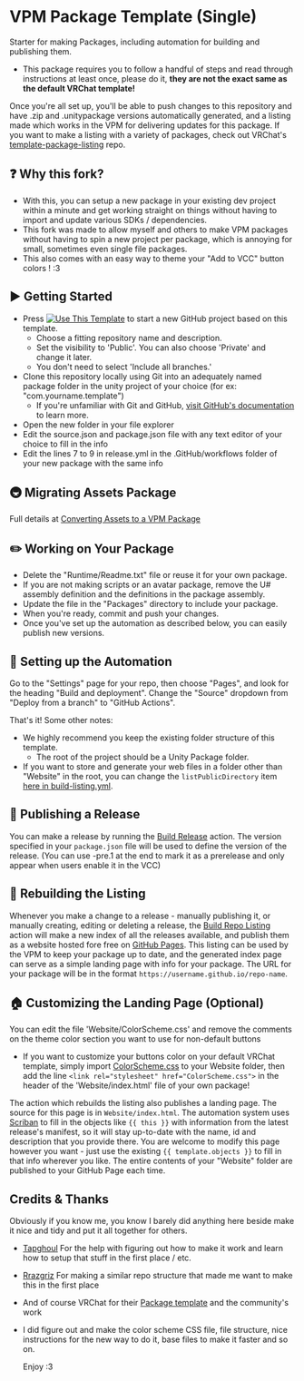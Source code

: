 # VPM Package Template (Single)

Starter for making Packages, including automation for building and publishing them.
* This package requires you to follow a handful of steps and read through instructions at least once, please do it, **they are not the exact same as the default VRChat template!**

Once you're all set up, you'll be able to push changes to this repository and have .zip and .unitypackage versions automatically generated, and a listing made which works in the VPM for delivering updates for this package. If you want to make a listing with a variety of packages, check out VRChat's [template-package-listing](https://github.com/vrchat-community/template-package-listing) repo.

## ❓ Why this fork?

* With this, you can setup a new package in your existing dev project within a minute and get working straight on things without having to import and update various SDKs / dependencies.
* This fork was made to allow myself and others to make VPM packages without having to spin a new project per package, which is annoying for small, sometimes even single file packages.
* This also comes with an easy way to theme your "Add to VCC" button colors ! :3

## ▶ Getting Started

* Press [![Use This Template](https://user-images.githubusercontent.com/737888/185467681-e5fdb099-d99f-454b-8d9e-0760e5a6e588.png)](https://github.com/Reava/Template-Single-Package/generate)
to start a new GitHub project based on this template.
  * Choose a fitting repository name and description.
  * Set the visibility to 'Public'. You can also choose 'Private' and change it later.
  * You don't need to select 'Include all branches.'
* Clone this repository locally using Git into an adequately named package folder in the unity project of your choice (for ex: "com.yourname.template")
  * If you're unfamiliar with Git and GitHub, [visit GitHub's documentation](https://docs.github.com/en/get-started/quickstart/git-and-github-learning-resources) to learn more.
* Open the new folder in your file explorer
* Edit the source.json and package.json file with any text editor of your choice to fill in the info
* Edit the lines 7 to 9 in release.yml in the .GitHub/workflows folder of your new package with the same info

## 🚇 Migrating Assets Package
Full details at [Converting Assets to a VPM Package](https://vcc.docs.vrchat.com/guides/convert-unitypackage)

## ✏️ Working on Your Package

* Delete the "Runtime/Readme.txt" file or reuse it for your own package.
* If you are not making scripts or an avatar package, remove the U# assembly definition and the definitions in the package assembly.
* Update the  file in the "Packages" directory to include your package.
* When you're ready, commit and push your changes.
* Once you've set up the automation as described below, you can easily publish new versions.

## 🤖 Setting up the Automation

Go to the "Settings" page for your repo, then choose "Pages", and look for the heading "Build and deployment". Change the "Source" dropdown from "Deploy from a branch" to "GitHub Actions".

That's it!
Some other notes:
* We highly recommend you keep the existing folder structure of this template.
  * The root of the project should be a Unity Package folder.
* If you want to store and generate your web files in a folder other than "Website" in the root, you can change the `listPublicDirectory` item [here in build-listing.yml](.github/workflows/build-listing.yml#L17).

## 🎉 Publishing a Release

You can make a release by running the [Build Release](.github/workflows/release.yml) action. The version specified in your `package.json` file will be used to define the version of the release.
(You can use -pre.1 at the end to mark it as a prerelease and only appear when users enable it in the VCC)

## 📃 Rebuilding the Listing

Whenever you make a change to a release - manually publishing it, or manually creating, editing or deleting a release, the [Build Repo Listing](.github/workflows/build-listing.yml) action will make a new index of all the releases available, and publish them as a website hosted fore free on [GitHub Pages](https://pages.github.com/). This listing can be used by the VPM to keep your package up to date, and the generated index page can serve as a simple landing page with info for your package. The URL for your package will be in the format `https://username.github.io/repo-name`.

## 🏠 Customizing the Landing Page (Optional)

You can edit the file 'Website/ColorScheme.css' and remove the comments on the theme color section you want to use for non-default buttons
* If you want to customize your buttons color on your default VRChat template, simply import [ColorScheme.css](https://github.com/Reava/Template-Single-Package/blob/main/Website/ColorScheme.css) to your Website folder, then add the line ```<link rel="stylesheet" href="ColorScheme.css">``` in the header of the 'Website/index.html' file of your own package!

The action which rebuilds the listing also publishes a landing page. The source for this page is in `Website/index.html`. The automation system uses [Scriban](https://github.com/scriban/scriban) to fill in the objects like `{{ this }}` with information from the latest release's manifest, so it will stay up-to-date with the name, id and description that you provide there. You are welcome to modify this page however you want - just use the existing `{{ template.objects }}` to fill in that info wherever you like. The entire contents of your "Website" folder are published to your GitHub Page each time.

## Credits & Thanks

Obviously if you know me, you know I barely did anything here beside make it nice and tidy and put it all together for others.
* [Tapghoul](https://tapghoul.dev/) For the help with figuring out how to make it work and learn how to setup that stuff in the first place / etc.
* [Rrazgriz](https://github.com/rrazgriz) For making a similar repo structure that made me want to make this in the first place
* And of course VRChat for their [Package template](https://github.com/vrchat-community/template-package) and the community's work
* I did figure out and make the color scheme CSS file, file structure, nice instructions for the new way to do it, base files to make it faster and so on.

  Enjoy :3
